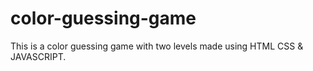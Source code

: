 # color-guessing-game
This is a color guessing game with two levels made using HTML CSS & JAVASCRIPT.
